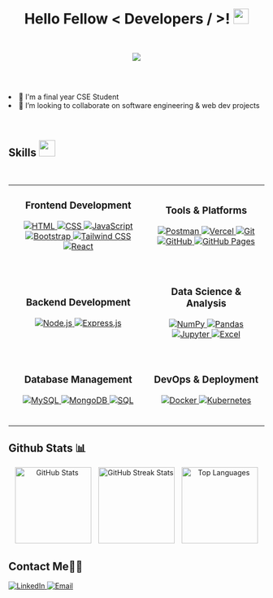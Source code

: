 <link href="https://fonts.googleapis.com/css2?family=VT323&display=swap" rel="stylesheet">

<h1 align="center"> Hello Fellow <span font=VT323&color=00f7ff >< </span> Developers <span>/ ></span>!
  <img src="https://raw.githubusercontent.com/MartinHeinz/MartinHeinz/master/wave.gif" width="30px">
</h1>
<br>
<p align="center">
  <a href="https://github.com/DenverCoder1/readme-typing-svg">
    <img src="https://readme-typing-svg.herokuapp.com?&font=VT323&color=00f7ff&size=30&lines=Welcome+to+my+GitHub+Profile!;I'm+a+Web+Developer;I'm+a+Computer+Science+Student">
  </a>
</p>
<br>
<br>
  
<p>
  <p text align="center"> <li>💼 I'm a final year CSE Student </li>
  <li >👯 I’m looking to collaborate on software engineering & web dev projects </li></p>
  <p> </p>
</p>

<br>
<h2>
  Skills
  <img src="https://media2.giphy.com/media/QssGEmpkyEOhBCb7e1/giphy.gif?cid=ecf05e47a0n3gi1bfqntqmob8g9aid1oyj2wr3ds3mg700bl&rid=giphy.gif" width="32px">
</h2>

<table width="100%" cellpadding="10" cellspacing="0" border="0">
  <tr>
    <td>
      <h3 align="center">Frontend Development</h3>
      <p align="center">
        <a href="https://developer.mozilla.org/en-US/docs/Web/HTML" target="_blank">
          <img alt="HTML" src="https://img.shields.io/badge/HTML5-E34F26?style=for-the-badge&logo=html5&logoColor=white">
        </a>
        <a href="https://developer.mozilla.org/en-US/docs/Web/CSS" target="_blank">
          <img alt="CSS" src="https://img.shields.io/badge/CSS3-1572B6?style=for-the-badge&logo=css3&logoColor=white">
        </a>
        <a href="https://developer.mozilla.org/en-US/docs/Web/JavaScript" target="_blank">
          <img alt="JavaScript" src="https://img.shields.io/badge/JavaScript-F7DF1E?style=for-the-badge&logo=javascript&logoColor=black">
        </a>
        <a href="https://getbootstrap.com/" target="_blank">
          <img alt="Bootstrap" src="https://img.shields.io/badge/Bootstrap-563D7C?style=for-the-badge&logo=bootstrap&logoColor=white">
        </a>
        <a href="https://tailwindcss.com/" target="_blank">
          <img alt="Tailwind CSS" src="https://img.shields.io/badge/Tailwind_CSS-38B2AC?style=for-the-badge&logo=tailwind-css&logoColor=white">
        </a>
        <a href="https://reactjs.org/" target="_blank">
          <img alt="React" src="https://img.shields.io/badge/React-61DAFB?style=for-the-badge&logo=react&logoColor=black">
        </a>
      </p>
      <br>
    </td>
    <td>
      <h3 align="center">Tools & Platforms</h3>
      <p align="center">
        <a href="https://www.postman.com/" target="_blank">
          <img alt="Postman" src="https://img.shields.io/badge/Postman-FF6C37?style=for-the-badge&logo=postman&logoColor=white">
        </a>
        <a href="https://vercel.com/" target="_blank">
          <img alt="Vercel" src="https://img.shields.io/badge/Vercel-000000?style=for-the-badge&logo=vercel&logoColor=white">
        </a>
        <a href="https://git-scm.com/" target="_blank">
          <img alt="Git" src="https://img.shields.io/badge/Git-F05032?style=for-the-badge&logo=git&logoColor=white">
        </a>
        <a href="https://github.com/" target="_blank">
          <img alt="GitHub" src="https://img.shields.io/badge/GitHub-181717?style=for-the-badge&logo=github&logoColor=white">
        </a>
        <a href="https://pages.github.com/" target="_blank">
          <img alt="GitHub Pages" src="https://img.shields.io/badge/GitHub%20Pages-222222?style=for-the-badge&logo=github-pages&logoColor=white">
        </a>
      </p>
      <br>
    </td>
  </tr>
  <br>
  <tr>
    <td>
      <h3 align="center">Backend Development</h3>
      <p align="center">
        <a href="https://nodejs.org/" target="_blank">
          <img alt="Node.js" src="https://img.shields.io/badge/Node.js-339933?style=for-the-badge&logo=nodedotjs&logoColor=white">
        </a>
        <a href="https://expressjs.com/" target="_blank">
          <img alt="Express.js" src="https://img.shields.io/badge/Express.js-000000?style=for-the-badge&logo=express&logoColor=white">
        </a>
      </p>
      <br>
    </td>
    <td>
      <h3 align="center">Data Science & Analysis</h3>
      <p align="center">
        <a href="https://numpy.org/" target="_blank">
          <img alt="NumPy" src="https://img.shields.io/badge/NumPy-013243?style=for-the-badge&logo=numpy&logoColor=white">
        </a>
        <a href="https://pandas.pydata.org/" target="_blank">
          <img alt="Pandas" src="https://img.shields.io/badge/Pandas-150458?style=for-the-badge&logo=pandas&logoColor=white">
        </a>
        <a href="https://jupyter.org/" target="_blank">
          <img alt="Jupyter" src="https://img.shields.io/badge/Jupyter-F37626?style=for-the-badge&logo=jupyter&logoColor=white">
        </a>  
        <a href="https://products.office.com/excel" target="_blank">
          <img alt="Excel" src="https://img.shields.io/badge/Excel-217346?style=for-the-badge&logo=microsoft-excel&logoColor=white">
        </a>
<!--         <a href="https://powerbi.microsoft.com/" target="_blank">
          <img alt="Power BI" src="https://img.shields.io/badge/Power%20BI-F2C811?style=for-the-badge&logo=power-bi&logoColor=white">
        </a> -->
      </p>
      <br>
    </td>
  </tr>
  <tr>
    <td>
      <h3 align="center">Database Management</h3>
      <p align="center">
        <a href="https://www.mysql.com/" target="_blank">
          <img alt="MySQL" src="https://img.shields.io/badge/MySQL-4479A1?style=for-the-badge&logo=mysql&logoColor=white">
        </a>
        <a href="https://www.mongodb.com/" target="_blank">
          <img alt="MongoDB" src="https://img.shields.io/badge/MongoDB-47A248?style=for-the-badge&logo=mongodb&logoColor=white">
        </a>
        <a href="https://www.postgresql.org/" target="_blank">
          <img alt="SQL" src="https://img.shields.io/badge/SQL-316192?style=for-the-badge&logo=postgresql&logoColor=white">
        </a>
      </p>
      <br>
    </td>
    <td>
      <h3 align="center">DevOps & Deployment</h3>
      <p align="center">
        <a href="https://www.docker.com/" target="_blank">
          <img alt="Docker" src="https://img.shields.io/badge/Docker-2496ED?style=for-the-badge&logo=docker&logoColor=white">
        </a>
        <a href="https://kubernetes.io/" target="_blank">
          <img alt="Kubernetes" src="https://img.shields.io/badge/Kubernetes-326CE5?style=for-the-badge&logo=kubernetes&logoColor=white">
        </a>
      </p>
      <br>
    </td>
  </tr>
</table>

<h2> Github Stats 📊 </h2>

<p align="center">
  <img src="https://github-readme-stats.vercel.app/api?username=Nupur-30&theme=city_light&hide_border=false&include_all_commits=false&count_private=false" alt="GitHub Stats" style="margin-right: 10px; height: 150px; object-fit: cover;"/>
  <img src="https://github-readme-streak-stats.herokuapp.com/?user=Nupur-30&theme=citylight" alt="GitHub Streak Stats" style="margin-right: 10px; height: 150px; object-fit: cover;"/>
  <img src="https://github-readme-stats.vercel.app/api/top-langs/?username=Nupur-30&theme=city_light&hide_border=false&include_all_commits=false&count_private=false&layout=compact" alt="Top Languages" style="height: 150px; object-fit: cover;"/>
</p>

<h2>Contact Me🙋‍♀️</h2>
<p>
  <a href="www.linkedin.com/in/nupur-mehlawat" target="_blank">
    <img alt="LinkedIn" src="https://img.shields.io/badge/LinkedIn-0077B5?style=for-the-badge&logo=linkedin&logoColor=white">
  </a>   
  <a href="mailto:abc@gmail.com" target="_blank">
    <img alt="Email" src="https://img.shields.io/badge/Email-D14836?style=for-the-badge&logo=gmail&logoColor=white">
  </a>
</p>

